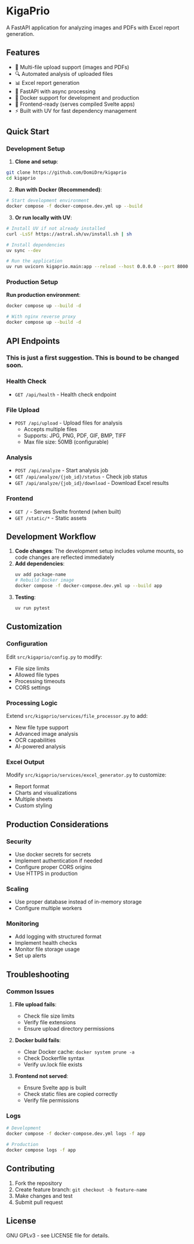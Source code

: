 # KigaPrio

A FastAPI application for analyzing images and PDFs with Excel report generation.

## Features

- 📁 Multi-file upload support (images and PDFs)
- 🔍 Automated analysis of uploaded files
- 📊 Excel report generation
- 🚀 FastAPI with async processing
- 🐳 Docker support for development and production
- 🎨 Frontend-ready (serves compiled Svelte apps)
- ⚡ Built with UV for fast dependency management


## Quick Start

### Development Setup

1. **Clone and setup**:
```bash
git clone https://github.com/DomiDre/kigaprio
cd kigaprio
```

2. **Run with Docker (Recommended)**:
```bash
# Start development environment
docker compose -f docker-compose.dev.yml up --build
```

3. **Or run locally with UV**:
```bash
# Install UV if not already installed
curl -LsSf https://astral.sh/uv/install.sh | sh

# Install dependencies
uv sync --dev

# Run the application
uv run uvicorn kigaprio.main:app --reload --host 0.0.0.0 --port 8000
```

### Production Setup

**Run production environment**:
```bash
docker compose up --build -d

# With nginx reverse proxy
docker compose up --build -d
```

## API Endpoints

### This is just a first suggestion. This is bound to be changed soon.


### Health Check
- `GET /api/health` - Health check endpoint

### File Upload
- `POST /api/upload` - Upload files for analysis
  - Accepts multiple files
  - Supports: JPG, PNG, PDF, GIF, BMP, TIFF
  - Max file size: 50MB (configurable)

### Analysis
- `POST /api/analyze` - Start analysis job
- `GET /api/analyze/{job_id}/status` - Check job status
- `GET /api/analyze/{job_id}/download` - Download Excel results

### Frontend
- `GET /` - Serves Svelte frontend (when built)
- `GET /static/*` - Static assets


## Development Workflow

1. **Code changes**: The development setup includes volume mounts, so code changes are reflected immediately
2. **Add dependencies**: 
   ```bash
   uv add package-name
   # Rebuild Docker image
   docker compose -f docker-compose.dev.yml up --build app
   ```
4. **Testing**: 
   ```bash
   uv run pytest
   ```

## Customization

### Configuration
Edit `src/kigaprio/config.py` to modify:
- File size limits
- Allowed file types
- Processing timeouts
- CORS settings

### Processing Logic
Extend `src/kigaprio/services/file_processor.py` to add:
- New file type support
- Advanced image analysis
- OCR capabilities
- AI-powered analysis

### Excel Output
Modify `src/kigaprio/services/excel_generator.py` to customize:
- Report format
- Charts and visualizations
- Multiple sheets
- Custom styling

## Production Considerations

### Security
- Use docker secrets for secrets
- Implement authentication if needed
- Configure proper CORS origins
- Use HTTPS in production

### Scaling
- Use proper database instead of in-memory storage
- Configure multiple workers

### Monitoring
- Add logging with structured format
- Implement health checks
- Monitor file storage usage
- Set up alerts

## Troubleshooting

### Common Issues

1. **File upload fails**:
   - Check file size limits
   - Verify file extensions
   - Ensure upload directory permissions

2. **Docker build fails**:
   - Clear Docker cache: `docker system prune -a`
   - Check Dockerfile syntax
   - Verify uv.lock file exists

3. **Frontend not served**:
   - Ensure Svelte app is built
   - Check static files are copied correctly
   - Verify file permissions

### Logs
```bash
# Development
docker compose -f docker-compose.dev.yml logs -f app

# Production
docker compose logs -f app
```

## Contributing

1. Fork the repository
2. Create feature branch: `git checkout -b feature-name`
3. Make changes and test
4. Submit pull request

## License

GNU GPLv3 - see LICENSE file for details.
